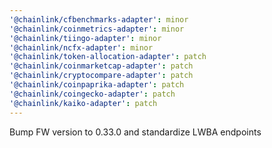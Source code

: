 ```yaml
---
'@chainlink/cfbenchmarks-adapter': minor
'@chainlink/coinmetrics-adapter': minor
'@chainlink/tiingo-adapter': minor
'@chainlink/ncfx-adapter': minor
'@chainlink/token-allocation-adapter': patch
'@chainlink/coinmarketcap-adapter': patch
'@chainlink/cryptocompare-adapter': patch
'@chainlink/coinpaprika-adapter': patch
'@chainlink/coingecko-adapter': patch
'@chainlink/kaiko-adapter': patch
---
```


Bump FW version to 0.33.0 and standardize LWBA endpoints
